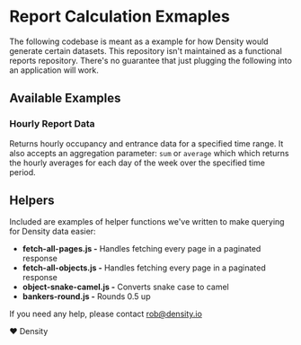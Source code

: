 # Report Calculation Exmaples
The following codebase is meant as a example for how Density would generate certain datasets. This repository isn't maintained as a functional reports repository. There's no guarantee that just plugging the following into an application will work.

## Available Examples

### Hourly Report Data
Returns hourly occupancy and entrance data for a specified time range. It also accepts an aggregation parameter: `sum` or `average` which which returns the hourly averages for each day of the week over the specified time period.

## Helpers
Included are examples of helper functions we've written to make querying for Density data easier:

- **fetch-all-pages.js -** Handles fetching every page in a paginated response
- **fetch-all-objects.js -** Handles fetching every page in a paginated response
- **object-snake-camel.js -** Converts snake case to camel
- **bankers-round.js -** Rounds 0.5 up

If you need any help, please contact rob@density.io

❤ Density